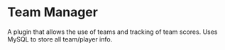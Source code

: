 # Team Manager
A plugin that allows the use of teams and tracking of team scores. Uses MySQL to store all team/player info.
